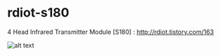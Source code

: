 # rdiot-s180
4 Head Infrared Transmitter Module [S180] : http://rdiot.tistory.com/163

![alt text](http://cfile3.uf.tistory.com/image/251B0E3857DCDAC30D793C)
